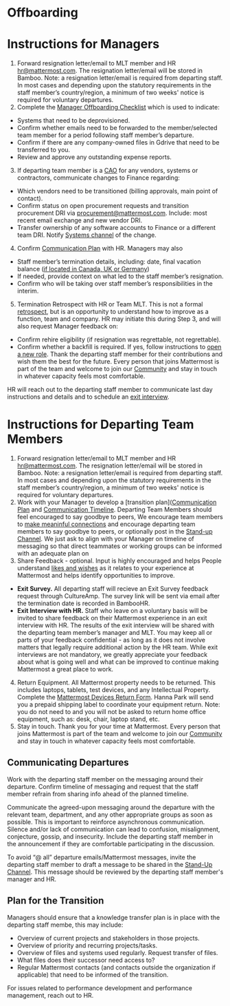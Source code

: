 # Offboarding 

# Instructions for Managers
1. Forward resignation letter/email to MLT member and HR hr@mattermost.com. The resignation letter/email will be stored in Bamboo.
Note: a resignation letter/email is required from departing staff. In most cases and depending upon the statutory requirements in the staff member’s country/region, a minimum of two weeks' notice is required for voluntary departures.
2. Complete the [Manager Offboarding Checklist](https://form.asana.com?hash=1a70cad9b3facd446307bb0209313f9909a1f2a8a035b5bc65b92e738b0d3057&id=1177889065987940) which is used to indicate:
* Systems that need to be deprovisioned.
* Confirm whether emails need to be forwarded to the member/selected team member for a period following staff member’s departure.
* Confirm if there are any company-owned files in Gdrive that need to be transferred to you.
* Review and approve any outstanding expense reports.
3. If departing team member is a [CAO](https://handbook.mattermost.com/company/about-mattermost/list-of-terms#cao) for any vendors, systems or contractors, communicate changes to Finance regarding: 
- Which vendors need to be transitioned (billing approvals, main point of contact).
- Confirm status on open procurement requests and transition procurement DRI via procurement@mattermost.com. Include: most recent email exchange and new vendor DRI.
- Transfer ownership of any software accounts to Finance or a different team DRI. Notify [Systems channel](https://community.mattermost.com/private-core/channels/systems) of the change.
4. Confirm [Communication Plan](https://handbook.mattermost.com/operations/workplace/people/offboarding#communicating-departures) with HR. Managers may also 
* Staff member’s termination details, including: date, final vacation balance ([if located in Canada, UK or Germany](https://handbook.mattermost.com/operations/workplace/people/working-at-mattermost/paid-time-off#when-you-take-time-off-full-days-only-please-do-the-following)) 
* If needed, provide context on what led to the staff member’s resignation.
* Confirm who will be taking over staff member’s responsibilities in the interim.
5. Termination Retrospect with HR or Team MLT. This is not a formal [retrospect](https://handbook.mattermost.com/company/how-to-guides-for-staff/how-to-do-a-post-escalation-post-mortem), but is an opportunity to understand how to improve as a function, team and company. HR may initiate this during Step 3, and will also request Manager feedback on:  
* Confirm rehire eligibility (if resignation was regrettable, not regrettable).
* Confirm whether a backfill is required. If yes, follow instructions to [open a new role](https://handbook.mattermost.com/contributors/join-us/staff-recruiting#how-to-open-a-new-role). 
Thank the departing staff member for their contributions and wish them the best for the future. Every person that joins Mattermost is part of the team and welcome to join our [Community](https://mattermost.com/community/) and stay in touch in whatever capacity feels most comfortable.  

HR will reach out to the departing staff member to communicate last day instructions and details and to schedule an [exit interview](https://docs.google.com/document/d/1MX6LXa2uVEM3_xqH-pqKyJH4PWis9oJ0a5sAHd58W1U/edit?ts=5e99ecc0).

# Instructions for Departing Team Members 
1. Forward resignation letter/email to MLT member and HR hr@mattermost.com. The resignation letter/email will be stored in Bamboo.
Note: a resignation letter/email is required from departing staff. In most cases and depending upon the statutory requirements in the staff member’s country/region, a minimum of two weeks' notice is required for voluntary departures.
2. Work with your Manager to develop a [transition plan]([Communication Plan](https://handbook.mattermost.com/operations/workplace/people/offboarding#plan-for-transition) and [Communication Timeline](https://handbook.mattermost.com/operations/workplace/people/offboarding#communicating-departures). Departing Team Members should feel encouraged to say goodbye to peers,  We encourage team members to [make meaninful connections](https://handbook.mattermost.com/contributors/join-us/recruiting#4-make-meaningful-connections) and encourage departing team members to say goodbye to peers, or optionally post in the [Stand-up Channel](https://community.mattermost.com/private-core/channels/stand-up). We just ask to align with your Manager on timeline of messaging so that direct teammates or working groups can be informed with an adequate plan on  
3. Share Feedback - optional. Input is highly encouraged and helps People understand [likes and wishes](https://handbook.mattermost.com/company/about-mattermost/mindsets#likes-and-wishes) as it relates to your experience at Mattermost and helps identify opportunities to improve.  
* **Exit Survey.** All departing staff will recieve an Exit Survey feedback request through CultureAmp. The survey link will be sent via email after the termination date is recorded in BambooHR.  
* **Exit Interview with HR.** Staff who leave on a voluntary basis will be invited to share feedback on their Mattermost experience in an exit interview with HR. The results of the exit interview will be shared with the departing team member’s manager and MLT. You may keep all or parts of your feedback confidential - as long as it does not involve matters that legally require additional action by the HR team.  While exit interviews are not mandatory, we greatly appreciate your feedback about what is going well and what can be improved to continue making Mattermost a great place to work. 
4. Return Equipment. All Mattermost property needs to be returned. This includes laptops, tablets, test devices, and any Intellectual Property. Complete the [Mattermost Devices Return Form](https://docs.google.com/forms/d/1rzHRsODVWtNaic3-T8DidTziUKtoLNo34qOlOV9i5QI/viewform?edit_requested=true). Hanna Park will send you a prepaid shipping label to coordinate your equipment return. 
Note: you do not need to and you will not be asked to return home office equipment, such as: desk, chair, laptop stand, etc.  
5. Stay in touch. Thank you for your time at Mattermost. Every person that joins Mattermost is part of the team and welcome to join our [Community](https://mattermost.com/community/) and stay in touch in whatever capacity feels most comfortable.  

## Communicating Departures 
Work with the departing staff member on the messaging around their departure. Confirm timeline of messaging and request that the staff member refrain from sharing info ahead of the planned timeline.

Communicate the agreed-upon messaging around the departure with the relevant team, department, and any other appropriate groups as soon as possible. This is important to reinforce asynchronous communication. Silence and/or lack of communication can lead to confusion, misalignment, conjecture, gossip, and insecurity. Include the departing staff member in the announcement if they are comfortable participating in the discussion.

To avoid “@ all” departure emails/Mattermost messages, invite the departing staff member to draft a message to be shared in the [Stand-Up Channel](https://community.mattermost.com/private-core/channels/stand-up). This message should be reviewed by the departing staff member's manager and HR.

## Plan for the Transition
Managers should ensure that a knowledge transfer plan is in place with the departing staff membe, this may include:
* Overview of current projects and stakeholders in those projects.
* Overview of priority and recurring projects/tasks.
* Overview of files and systems used regularly. Request transfer of files.
* What files does their successor need access to?
* Regular Mattermost contacts (and contacts outside the organization if applicable) that need to be informed of the transition.

For issues related to performance development and performance management, reach out to HR.

